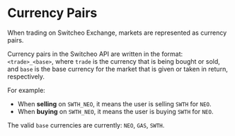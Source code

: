 # Currency Pairs

When trading on Switcheo Exchange, markets are represented as currency pairs.

Currency pairs in the Switcheo API are written in the format: `<trade>_<base>`, where `trade` is the currency
that is being bought or sold, and `base` is the base currency for the market that is given or taken in return, respectively.

For example:

- When **selling** on `SWTH_NEO`, it means the user is selling `SWTH` for `NEO`.
- When **buying** on `SWTH_NEO`, it means the user is buying `SWTH` for `NEO`.

The valid `base` currencies are currently:
`NEO`, `GAS`, `SWTH`.
